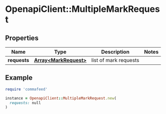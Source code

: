 # OpenapiClient::MultipleMarkRequest

## Properties

| Name | Type | Description | Notes |
| ---- | ---- | ----------- | ----- |
| **requests** | [**Array&lt;MarkRequest&gt;**](MarkRequest.md) | list of mark requests |  |

## Example

```ruby
require 'commafeed'

instance = OpenapiClient::MultipleMarkRequest.new(
  requests: null
)
```

